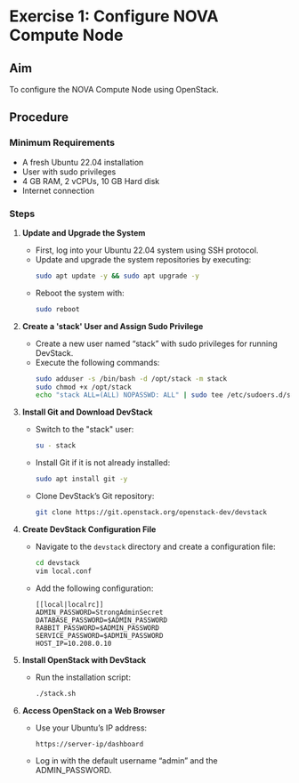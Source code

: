 # Exercise 1: Configure NOVA Compute Node

## Aim
To configure the NOVA Compute Node using OpenStack.

## Procedure

### Minimum Requirements
- A fresh Ubuntu 22.04 installation
- User with sudo privileges
- 4 GB RAM, 2 vCPUs, 10 GB Hard disk
- Internet connection

### Steps

1. **Update and Upgrade the System**
   - First, log into your Ubuntu 22.04 system using SSH protocol.
   - Update and upgrade the system repositories by executing:
     ```bash
     sudo apt update -y && sudo apt upgrade -y
     ```
   - Reboot the system with:
     ```bash
     sudo reboot
     ```

2. **Create a 'stack' User and Assign Sudo Privilege**
   - Create a new user named “stack” with sudo privileges for running DevStack.
   - Execute the following commands:
     ```bash
     sudo adduser -s /bin/bash -d /opt/stack -m stack
     sudo chmod +x /opt/stack
     echo "stack ALL=(ALL) NOPASSWD: ALL" | sudo tee /etc/sudoers.d/stack
     ```

3. **Install Git and Download DevStack**
   - Switch to the "stack" user:
     ```bash
     su - stack
     ```
   - Install Git if it is not already installed:
     ```bash
     sudo apt install git -y
     ```
   - Clone DevStack’s Git repository:
     ```bash
     git clone https://git.openstack.org/openstack-dev/devstack
     ```

4. **Create DevStack Configuration File**
   - Navigate to the `devstack` directory and create a configuration file:
     ```bash
     cd devstack
     vim local.conf
     ```
   - Add the following configuration:
     ```
     [[local|localrc]]
     ADMIN_PASSWORD=StrongAdminSecret
     DATABASE_PASSWORD=$ADMIN_PASSWORD
     RABBIT_PASSWORD=$ADMIN_PASSWORD
     SERVICE_PASSWORD=$ADMIN_PASSWORD
     HOST_IP=10.208.0.10
     ```

5. **Install OpenStack with DevStack**
   - Run the installation script:
     ```bash
     ./stack.sh
     ```

6. **Access OpenStack on a Web Browser**
   - Use your Ubuntu’s IP address:
     ```
     https://server-ip/dashboard
     ```
   - Log in with the default username “admin” and the ADMIN_PASSWORD.
